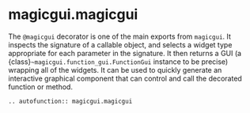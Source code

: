 # magicgui.magicgui

The `@magicgui` decorator is one of the main exports from `magicgui`. It
inspects the signature of a callable object, and selects a widget type
appropriate for each parameter in the signature.  It then returns a GUI (a
{class}`~magicgui.function_gui.FunctionGui` instance to be precise) wrapping all of the widgets.  It can
be used to quickly generate an interactive graphical component that can control
and call the decorated function or method.

```{eval-rst}
.. autofunction:: magicgui.magicgui
```
